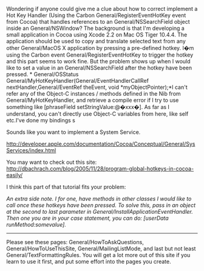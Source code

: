 Wondering if anyone could give me a clue about how to correct implement a Hot Key Handler (Using the Carbon General/RegisterEventHotKey event from Cocoa) that handles references to an General/NSSearchField object inside an General/NSWindow? The background is that I'm developing a small application in Cocoa using Xcode 2.2 on Mac OS Tiger 10.4.4. The application should be used to copy and translate selected text from any other General/MacOS X application by pressing a pre-defined hotkey. I�m using the Carbon event General/RegisterEventHotKey to trigger the hotkey and this part seems to work fine.  But the problem shows up when I would like to set a value in an General/NSSearchField after the hotkey have been pressed. * General/OSStatus General/MyHotKeyHandler(General/EventHandlerCallRef nextHandler,General/EventRef theEvent, void *myObjectPointer);*I can't refer any of the Object-C instances / methods defined in the Nib from General/MyHotKeyHandler, and retrieve a compile error if I try to use something like [phraseField setStringValue:@�xxx�]. As far as I understand, you can't directly use Object-C variables from here, like self etc.I've done my bindings	s

Sounds like you want to implement a System Service.

http://developer.apple.com/documentation/Cocoa/Conceptual/General/SysServices/index.html

You may want to check out this site: http://dbachrach.com/blog/2005/11/28/program-global-hotkeys-in-cocoa-easily/ 

I think this part of that tutorial fits your problem:

*An extra side note. I for one, have methods in other classes I would like to call once these hotkeys have been pressed. To solve this, pass in an object at the second to last parameter in General/InstallApplicationEventHandler. Then one you are in your case statement, you can do: [userData runMethod:somevalue].*


----
Please see these pages: General/HowToAskQuestions, General/HowToUseThisSite, General/MailingListMode, and last but not least General/TextFormattingRules. You will get a lot more out of this site if you learn to use it first, and put some effort into the pages you create.